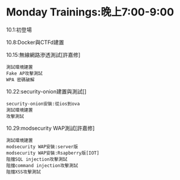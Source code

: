 # Monday Trainings:晚上7:00-9:00

10.1:初登場

10.8:Docker與CTFd建置

10.15:無線網路滲透測試[許嘉修]
```
測試環境建置
Fake AP攻擊測試
WPA 密碼破解
```
10.22:security-onion建置與測試[]
```
security-onion安裝:從ios到ova
測試環境建置
攻擊測試
```
10.29:modsecurity WAP測試[許嘉修]
```
測試環境建置
modsecurity WAP安裝:server版
modsecurity WAP安裝:Rsapberry版[IOT]
阻擋SQL injection攻擊測試
阻擋command injection攻擊測試
阻擋XSS攻擊測試
```






